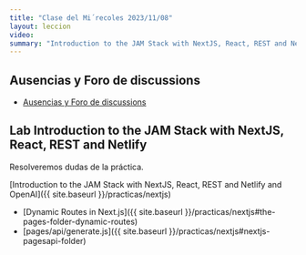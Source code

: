 ```yaml
---
title: "Clase del Mi´recoles 2023/11/08"
layout: leccion
video: 
summary: "Introduction to the JAM Stack with NextJS, React, REST and Netlify"
---
```



## Ausencias y Foro de discussions

* <a href="https://github.com/orgs/ULL-ESIT-DMSI-2324/discussions" target="_blank">Ausencias y Foro de discussions</a>


## Lab Introduction to the JAM Stack with NextJS, React, REST and Netlify

Resolveremos dudas de la práctica.

[Introduction to the JAM Stack with NextJS, React, REST and Netlify and OpenAI]({{ site.baseurl }}/practicas/nextjs)

* [Dynamic Routes in Next.js]({{ site.baseurl }}/practicas/nextjs#the-pages-folder-dynamic-routes)
* [pages/api/generate.js]({{ site.baseurl }}/practicas/nextjs#nextjs-pagesapi-folder)